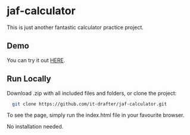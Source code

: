 # jaf-calculator

This is just another fantastic calculator practice project.

## Demo

You can try it out [HERE](https://it-drafter.github.io/jaf-calculator/).

## Run Locally

Download .zip with all included files and folders, or clone the project:

```bash
  git clone https://github.com/it-drafter/jaf-calculator.git
```

To see the page, simply run the index.html file in your favourite browser.

No installation needed.
